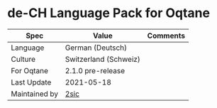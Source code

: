 # de-CH Language Pack for Oqtane

| Spec                | Value                               | Comments
| ------------------- | ----------------------------------- | ------------------- |
| Language            | German (Deutsch)
| Culture             | Switzerland (Schweiz)
| For Oqtane          | 2.1.0 pre-release
| Last Update         | 2021-05-18
| Maintained by       | [2sic](https://www.2sic.com)